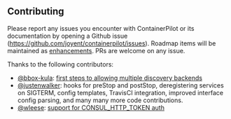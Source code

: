 ## Contributing

Please report any issues you encounter with ContainerPilot or its documentation by opening a Github issue (https://github.com/joyent/containerpilot/issues). Roadmap items will be maintained as [enhancements](https://github.com/joyent/containerpilot/issues?q=is%3Aopen+is%3Aissue+label%3Aenhancement). PRs are welcome on any issue.


Thanks to the following contributors:
- [@bbox-kula](https://github.com/bbox-kula): [first steps to allowing multiple discovery backends](https://github.com/joyent/containerpilot/pull/4)
- [@justenwalker](https://github.com/justenwalker): hooks for preStop and postStop, deregistering services on SIGTERM, config templates, TravisCI integration, improved interface config parsing, and many many more code contributions.
- [@wleese](https://github.com/wleese): [support for CONSUL_HTTP_TOKEN auth](https://github.com/joyent/containerpilot/pull/79)
